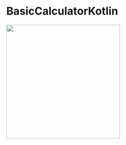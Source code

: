 # BasicCalculatorKotlin
<img src="https://user-images.githubusercontent.com/35946656/177647997-b21ad8cf-400d-4eb2-adf8-2e835f899929.png" width="300">
